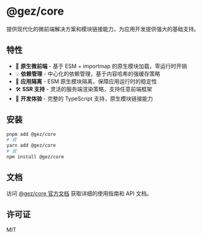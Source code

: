 # @gez/core

提供现代化的微前端解决方案和模块链接能力，为应用开发提供强大的基础支持。

## 特性

- 🚀 **原生微前端** - 基于 ESM + importmap 的原生模块加载，零运行时开销
- 💡 **依赖管理** - 中心化的依赖管理，基于内容哈希的强缓存策略
- 🎨 **应用隔离** - ESM 原生模块隔离，保障应用运行时的稳定性
- 🛠️ **SSR 支持** - 灵活的服务端渲染策略，支持任意前端框架
- 🔧 **开发体验** - 完整的 TypeScript 支持，原生模块链接能力

## 安装

```bash
pnpm add @gez/core
# 或
yarn add @gez/core
# 或
npm install @gez/core
```

## 文档

访问 [@gez/core 官方文档](https://www.esm-link.com) 获取详细的使用指南和 API 文档。

## 许可证

MIT